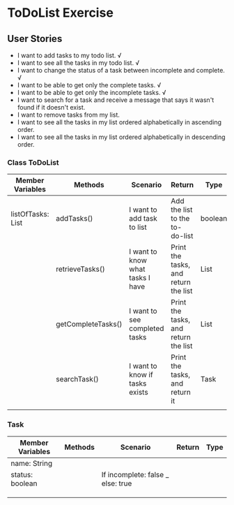 # ToDoList Exercise


## User Stories
- I want to add tasks to my todo list. √
- I want to see all the tasks in my todo list. √ 
- I want to change the status of a task between incomplete and complete. √
- I want to be able to get only the complete tasks. √
- I want to be able to get only the incomplete tasks. √
- I want to search for a task and receive a message that says it wasn't found if it doesn't exist.
- I want to remove tasks from my list.
- I want to see all the tasks in my list ordered alphabetically in ascending order.
- I want to see all the tasks in my list ordered alphabetically in descending order.

### Class ToDoList
 
| Member Variables  | Methods            | Scenario                         | Return                               | Type       |
|-------------------|--------------------|----------------------------------|--------------------------------------|------------|
| listOfTasks: List | addTasks()         | I want to add task to list       | Add the list to the to-do-list       | boolean    |
|                   | retrieveTasks()    | I want to know what tasks I have | Print the tasks, and return the list | List<Task> |
|                   | getCompleteTasks() | I want to see completed tasks    | Print the tasks, and return the list | List<Task> |
|                   | searchTask()       | I want to know if tasks exists   | Print the tasks, and return it       | Task       |
|                   |                    |                                  |                                      |            |


### Task

| Member Variables | Methods | Scenario                          | Return | Type |
|------------------|---------|-----------------------------------|--------|------|
| name: String     |         |                                   |        |      |
| status: boolean  |         | If incomplete: false _ else: true |        |      |
|                  |         |                                   |        |      |
|                  |         |                                   |        |      |
|                  |         |                                   |        |      |